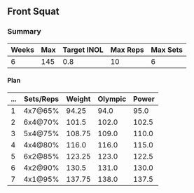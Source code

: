 ## Front Squat

### Summary

Weeks | Max | Target INOL | Max Reps | Max Sets
--- | --- | --- | --- | ---
6 | 145 | 0.8 | 10 | 6

#### Plan

 ... | Sets/Reps | Weight | Olympic | Power
--- | --- | --- | --- | ---
1 | 4x7@65% | 94.25 | 94.0 | 95.0
2 | 6x4@70% | 101.5 | 102.0 | 102.5
3 | 5x4@75% | 108.75 | 109.0 | 110.0
4 | 4x4@80% | 116.0 | 116.0 | 115.0
5 | 6x2@85% | 123.25 | 123.0 | 122.5
6 | 4x2@90% | 130.5 | 131.0 | 130.0
7 | 4x1@95% | 137.75 | 138.0 | 137.5

